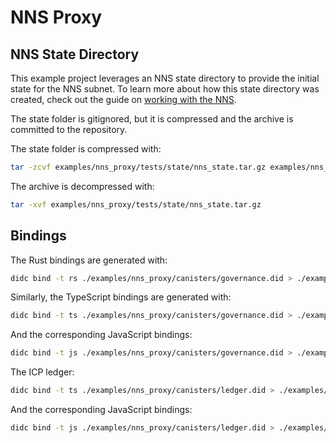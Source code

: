 # NNS Proxy

## NNS State Directory

This example project leverages an NNS state directory to provide the initial state for the NNS subnet. To learn more about how this state directory was created, check out the guide on [working with the NNS](https://hadronous.github.io/pic-js/docs/guides/working-with-the-nns).

The state folder is gitignored, but it is compressed and the archive is committed to the repository.

The state folder is compressed with:

```bash
tar -zcvf examples/nns_proxy/tests/state/nns_state.tar.gz examples/nns_proxy/tests/state/nns_state/
```

The archive is decompressed with:

```bash
tar -xvf examples/nns_proxy/tests/state/nns_state.tar.gz
```

## Bindings

The Rust bindings are generated with:

```bash
didc bind -t rs ./examples/nns_proxy/canisters/governance.did > ./examples/nns_proxy/src/governance.rs
```

Similarly, the TypeScript bindings are generated with:

```bash
didc bind -t ts ./examples/nns_proxy/canisters/governance.did > ./examples/nns_proxy/tests/src/canisters/governance.d.ts
```

And the corresponding JavaScript bindings:

```bash
didc bind -t js ./examples/nns_proxy/canisters/governance.did > ./examples/nns_proxy/tests/src/canisters/governance.js
```

The ICP ledger:

```bash
didc bind -t ts ./examples/nns_proxy/canisters/ledger.did > ./examples/nns_proxy/tests/src/canisters/ledger.d.ts
```

And the corresponding JavaScript bindings:

```bash
didc bind -t js ./examples/nns_proxy/canisters/ledger.did > ./examples/nns_proxy/tests/src/canisters/ledger.js
```
